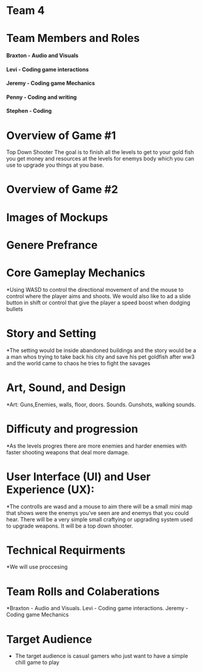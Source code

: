 # Team 4

# Team Members and Roles
#### Braxton - Audio and Visuals
#### Levi - Coding game interactions
#### Jeremy - Coding game Mechanics
#### Penny - Coding and writing
#### Stephen - Coding
# Overview of Game #1
Top Down Shooter The goal is to finish all the levels to get to your gold fish you get money and resources at the levels for enemys body which you can use to upgrade you things at you base.
# Overview of Game #2


# Images of Mockups

# Genere Prefrance


# Core Gameplay Mechanics
*Using WASD to control the directional movement of and the mouse to control where the player aims and shoots. We would also like to ad a slide button in shift or control that give the player a speed boost when dodging bullets

# Story and Setting
*The setting would be inside abandoned buildings and the story would be a a man whos trying to take back his city and save his pet goldfish after ww3 and the world came to chaos he tries to fight the savages

# Art, Sound, and Design
*Art: Guns,Enemies, walls, floor, doors. Sounds. Gunshots, walking sounds. 

# Difficuty and progression
*As the levels progres there are more enemies and harder enemies with faster shooting weapons that deal more damage.

# User Interface (UI) and User Experience (UX):
*The controlls are wasd and a mouse to aim there will be a small mini map that shows were the enemys you've seen are and enemys that you could hear. There will be a very simple small craftying or upgrading system used to upgrade weapons. It will be a top down shooter.

# Technical Requirments
*We will use proccesing

# Team Rolls and Colaberations
*Braxton - Audio and Visuals. Levi - Coding game interactions. Jeremy - Coding game Mechanics

# Target Audience
* The target audience is casual gamers who just want to have a simple chill game to play
